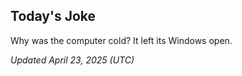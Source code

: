 ## Today's Joke
Why was the computer cold? It left its Windows open.

*Updated April 23, 2025 (UTC)*
